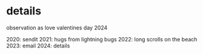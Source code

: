 # details
observation as love
valentines day 2024

2020: sendit
2021: hugs from lightning bugs
2022: long scrolls on the beach
2023: email
2024: details
